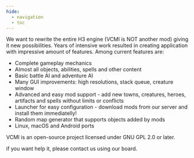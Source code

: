 ```yaml
---
hide:
  - navigation
  - toc
---
```


We want to rewrite the entire H3 engine (VCMI is NOT another mod) giving it new possibilities. Years of intensive work resulted in creating application with impressive amount of features. Among current features are:

* Complete gameplay mechanics
* Almost all objects, abilities, spells and other content
* Basic battle AI and adventure AI
* Many GUI improvements: high resolutions, stack queue, creature window
* Advanced and easy mod support - add new towns, creatures, heroes, artifacts and spells without limits or conflicts
* Launcher for easy configuration - download mods from our server and install them immediatelly!
* Random map generator that supports objects added by mods
* Linux, macOS and Android ports

VCMI is an open-source project licensed under GNU GPL 2.0 or later.

if you want help it, please contact us using our board.
